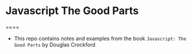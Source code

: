 # Javascript The Good Parts
====

* This repo contains notes and examples from the book `Javascript: The Good Parts` by Douglas Crockford
